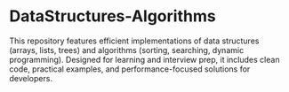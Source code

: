 # DataStructures-Algorithms
This repository features efficient implementations of data structures (arrays, lists, trees) and algorithms (sorting, searching, dynamic programming). Designed for learning and interview prep, it includes clean code, practical examples, and performance-focused solutions for developers.
